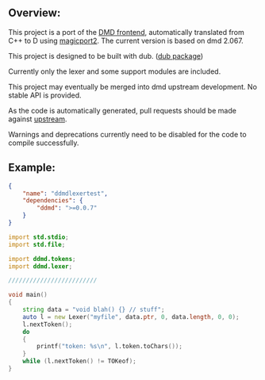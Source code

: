 
Overview:
--------------------

This project is a port of the [DMD frontend](https://github.com/D-Programming-Language/dmd), automatically translated from C++ to D using [magicport2](https://github.com/yebblies/magicport2).  The current version is based on dmd 2.067.

This project is designed to be built with dub. ([dub package](http://code.dlang.org/packages/ddmd))

Currently only the lexer and some support modules are included.

This project may eventually be merged into dmd upstream development.  No stable API is provided.

As the code is automatically generated, pull requests should be made against [upstream](https://github.com/D-Programming-Language/dmd).

Warnings and deprecations currently need to be disabled for the code to compile successfully.

Example:
--------------------

```json
{
    "name": "ddmdlexertest",
    "dependencies": {
        "ddmd": ">=0.0.7"
    }
}
```

```d
import std.stdio;
import std.file;

import ddmd.tokens;
import ddmd.lexer;

/////////////////////////

void main()
{
    string data = "void blah() {} // stuff";
    auto l = new Lexer("myfile", data.ptr, 0, data.length, 0, 0);
    l.nextToken();
    do
    {
        printf("token: %s\n", l.token.toChars());
    }
    while (l.nextToken() != TOKeof);
}
```
